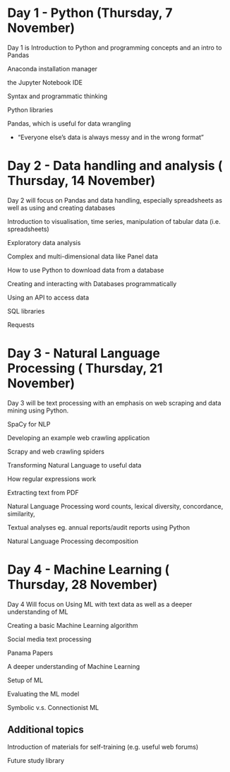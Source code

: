 # Day 1 - Python (Thursday, 7 November)
Day 1 is Introduction to Python and programming concepts
 and an intro to Pandas

Anaconda installation manager


 the Jupyter Notebook IDE


Syntax and programmatic thinking


Python libraries 


Pandas, which is useful for data wrangling
 - “Everyone else’s data is always messy and in the wrong format”


# Day 2 - Data handling and analysis ( Thursday, 14 November)
Day 2 will focus on Pandas and data handling, especially
 spreadsheets as well as using and creating databases

Introduction to visualisation, time
 series, manipulation of tabular data (i.e. spreadsheets)


Exploratory data analysis


Complex and multi-dimensional data
 like Panel data


How to use Python to download data
 from a database


Creating and interacting with Databases
 programmatically


Using an API to access data


SQL libraries


Requests

# Day 3 - Natural Language Processing ( Thursday, 21 November)
Day 3 will be text processing with an emphasis on
 web scraping and data mining using Python.

SpaCy for NLP


Developing an example web crawling
 application


Scrapy and web crawling spiders


Transforming Natural Language to useful
 data


How regular expressions work


Extracting text from PDF


Natural Language Processing word counts,
 lexical diversity, concordance, similarity, 


Textual analyses eg. annual reports/audit
 reports using Python


Natural Language Processing decomposition

# Day 4 - Machine Learning ( Thursday, 28 November)
Day 4  Will focus on Using ML with text data as well
 as a deeper understanding of ML

Creating a basic Machine Learning algorithm


Social media text processing


Panama Papers


A deeper understanding of Machine Learning


Setup of ML


Evaluating the ML model


Symbolic v.s. Connectionist ML


Additional topics
---------------------

Introduction of
 materials for self-training (e.g. useful web forums)

Future study library
